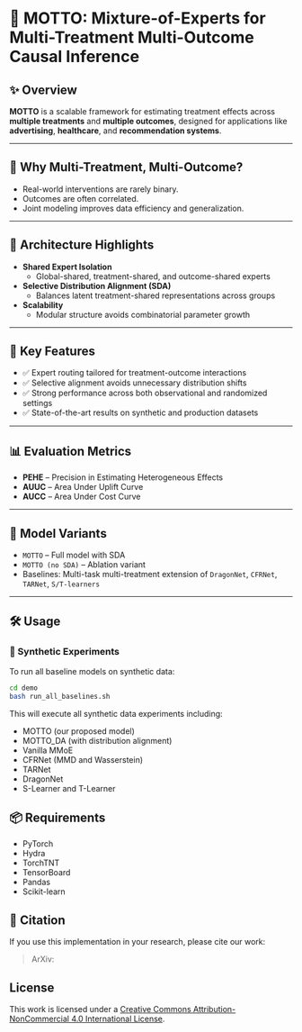 # 🎯 MOTTO: Mixture-of-Experts for Multi-Treatment Multi-Outcome Causal Inference

## ✨ Overview

**MOTTO** is a scalable framework for estimating treatment effects across **multiple treatments** and **multiple outcomes**, designed for applications like **advertising**, **healthcare**, and **recommendation systems**.

---

## 🧠 Why Multi-Treatment, Multi-Outcome?

- Real-world interventions are rarely binary.
- Outcomes are often correlated.
- Joint modeling improves data efficiency and generalization.

---

## 🔧 Architecture Highlights

- **Shared Expert Isolation**
  - Global-shared, treatment-shared, and outcome-shared experts
- **Selective Distribution Alignment (SDA)**
  - Balances latent treatment-shared representations across groups
- **Scalability**
  - Modular structure avoids combinatorial parameter growth

---

## 🚀 Key Features

- ✅ Expert routing tailored for treatment-outcome interactions
- ✅ Selective alignment avoids unnecessary distribution shifts
- ✅ Strong performance across both observational and randomized settings
- ✅ State-of-the-art results on synthetic and production datasets

---

## 📊 Evaluation Metrics

- **PEHE** – Precision in Estimating Heterogeneous Effects
- **AUUC** – Area Under Uplift Curve
- **AUCC** – Area Under Cost Curve

---


## 🧪 Model Variants

- `MOTTO` – Full model with SDA
- `MOTTO (no SDA)` – Ablation variant
- Baselines: Multi-task multi-treatment extension of `DragonNet`, `CFRNet`, `TARNet`, `S/T-learners`

---

## 🛠️ Usage

### 🧪 Synthetic Experiments

To run all baseline models on synthetic data:

```bash
cd demo
bash run_all_baselines.sh
```

This will execute all synthetic data experiments including:
- MOTTO (our proposed model)
- MOTTO_DA (with distribution alignment)
- Vanilla MMoE
- CFRNet (MMD and Wasserstein)
- TARNet
- DragonNet
- S-Learner and T-Learner

<!--
### 🔁 Single Run

```bash
python train.py
```

### 🔬 Hyperparameter Sweeping

```bash
python train.py -m hydra/sweeper/sampler=$sampler_choice objective=$metric
```
Where:
- `sampler_choice` can be: `random`, `tpe`, or `grid`
- `metric` can be: `auuc_outcome_0`, `auuc_outcome_1`, `auuc_outcome_no_trt1_0`, `auuc_outcome_no_trt1_1`
-->

## 📦 Requirements
- PyTorch
- Hydra
- TorchTNT
- TensorBoard
- Pandas
- Scikit-learn

## 📝 Citation

If you use this implementation in your research, please cite our work:
> ArXiv:

## License

This work is licensed under a [Creative Commons Attribution-NonCommercial 4.0 International License](https://creativecommons.org/licenses/by-nc/4.0/).